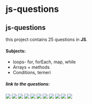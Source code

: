 # js-questions
<h2>js-questions</h2>
this project contains 25 questions in <strong>JS</strong>.
<h4>Subjects:</h4>
<ul>
<li>loops- for, forEach, map, while</li>
<li>Arrays + methods</li>
<li>Conditions, terneri</li>
</ul>

<h5>link to the questions:</h5>
<img src="./assets/Q1.png"></img>
<img src="./assets/Q2.1-2.3.png"></img>
<img src="./assets/Q2.4-2.7.png"></img>
<img src="./assets/Q3.1.png"></img>
<img src="./assets/Q3.2.png"></img>
<img src="./assets/Q4.1-4.2.png"></img>
<img src="./assets/Q5.1-5.5.png"></img>
<img src="./assets/Q5.6-5.8.png"></img>
<img src="./assets/Q6.1-6.3.png"></img>
<img src="./assets/Q6.4.png"></img>
<img src="./assets/Q7-8.png"></img>